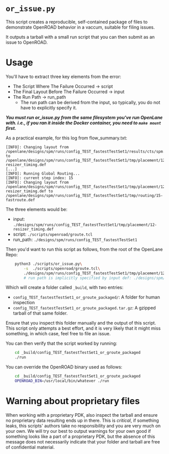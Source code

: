 # `or_issue.py`
This script creates a reproducible, self-contained package of files to demonstrate OpenROAD behavior in a vaccum, suitable for filing issues.

It outputs a tarball with a small run script that you can then submit as an issue to OpenROAD.

# Usage
You'll have to extract three key elements from the error:
* The Script Where The Failure Occurred -> script
* The Final Layout Before The Failure Occurred -> input
* The Run Path -> run_path
    * The run path can be derived from the input, so typically, you do not have to explicitly specify it.

***You must run or_issue.py from the same filesystem you've run OpenLane with. i.e., if you ran it inside the Docker container, you need to `make mount` first.***

As a practical example, for this log from flow_summary.txt:

```log
[INFO]: Changing layout from /openlane/designs/spm/runs/config_TEST_fastestTestSet1/results/cts/spm.cts.def to /openlane/designs/spm/runs/config_TEST_fastestTestSet1/tmp/placement/12-resizer_timing.def
[...]
[INFO]: Running Global Routing...
[INFO]: current step index: 15
[INFO]: Changing layout from /openlane/designs/spm/runs/config_TEST_fastestTestSet1/tmp/placement/12-resizer_timing.def to /openlane/designs/spm/runs/config_TEST_fastestTestSet1/tmp/routing/15-fastroute.def
```

The three elements would be:
* input:    `./designs/spm/runs/config_TEST_fastestTestSet1/tmp/placement/12-resizer_timing.def`
* script:   `./scripts/openroad/groute.tcl`
* run_path: `./designs/spm/runs/config_TEST_fastestTestSet1`

Then you'd want to run this script as follows, from the root of the OpenLane Repo:
```sh
    python3 ./scripts/or_issue.py\
        -s  ./scripts/openroad/groute.tcl\
        ./designs/spm/runs/config_TEST_fastestTestSet1/tmp/placement/12-resizer_timing.def
        # run path is implicitly specified by input def: ./designs/spm/runs/config_TEST_fastestTestSet1
```

Which will create a folder called `_build`, with two entries:
* `config_TEST_fastestTestSet1_or_groute_packaged/`: A folder for human inspection
* `config_TEST_fastestTestSet1_or_groute_packaged.tar.gz`: A gzipped tarball of that same folder.

Ensure that you inspect this folder manually and the output of this script. This script only attempts a best effort, and it is very likely that it might miss something, in which case, feel free to file an issue.

You can then verify that the script worked by running:
```sh
    cd _build/config_TEST_fastestTestSet1_or_groute_packaged
    ./run
```

You can override the OpenROAD binary used as follows:

```sh
    cd _build/config_TEST_fastestTestSet1_or_groute_packaged
    OPENROAD_BIN=/usr/local/bin/whatever ./run
```

# Warning about proprietary files
When working with a proprietary PDK, also inspect the tarball and ensure no proprietary data resulting ends up in there. This is *critical*, if something leaks, this scripts' authors take no responsibility and you are very much on your own. We will try our best to output warnings for your own good if something looks like a part of a proprietary PDK, but the absence of this message does not necessarily indicate that your folder and tarball are free of confidential material. 